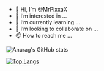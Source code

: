 - 👋 Hi, I’m @MrPixxaX
- 👀 I’m interested in ...
- 🌱 I’m currently learning ...
- 💞️ I’m looking to collaborate on ...
- 📫 How to reach me ...

<!---
MrPixxaX/MrPixxaX is a ✨ special ✨ repository because its `README.md` (this file) appears on your GitHub profile.
You can click the Preview link to take a look at your changes.
--->

![Anurag's GitHub stats](https://github-readme-stats.vercel.app/api?username=MrPixxaX&show_icons=true)

[![Top Langs](https://github-readme-stats.vercel.app/api/top-langs/?username=MrPixxa&layout=compact)](https://github.com/anuraghazra/github-readme-stats)

